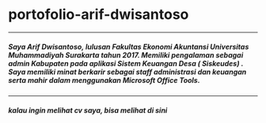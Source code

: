 # portofolio-arif-dwisantoso
---
##### Saya Arif Dwisantoso, lulusan Fakultas Ekonomi Akuntansi Universitas Muhammadiyah Surakarta tahun 2017. Memiliki pengalaman sebagai admin Kabupaten pada aplikasi Sistem Keuangan Desa ( Siskeudes) . Saya memiliki minat berkarir sebagai staff administrasi dan keuangan serta mahir dalam menggunakan Microsoft Office Tools.
---
##### kalau ingin melihat cv saya, bisa melihat di sini
